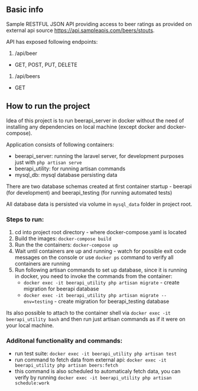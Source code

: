 ## Basic info

Sample RESTFUL JSON API providing access to beer ratings as provided on external api source https://api.sampleapis.com/beers/stouts.

API has exposed following endpoints:
1. /api/beer
- GET, POST, PUT, DELETE
1. /api/beers
- GET

## How to run the project

Idea of this project is to run beerapi_server in docker without the need of installing any dependencies on local machine (except docker and docker-compose).

Application consists of following containers:
- beerapi_server: running the laravel server, for development purposes just with `php artisan serve`
- beerapi_utility: for running artisan commands
- mysql_db: mysql database persisting data

There are two database schemas created at first container startup - beerapi (for development) and beerapi_testing (for running automated tests)

All database data is persisted via volume in `mysql_data` folder in project root.

### Steps to run:
1. cd into project root directory - where docker-compose.yaml is located
1. Build the images: `docker-compose build`
1. Run the the containers: `docker-compose up`
1. Wait until containers are up and running - watch for possible exit code messages on the console or use `docker ps` command to verify all containers are running
1. Run following artisan commands to set up database, since it is running in docker, you need to invoke the commands from the container:
    - `docker exec -it beerapi_utility php artisan migrate` - create migration for beerapi database
    - `docker exec -it beerapi_utility php artisan migrate --env=testing` - create migration for beerapi_testing database

Its also possible to attach to the container shell via `docker exec -it beerapi_utility bash` and then run just artisan commands as if it were on your local machine.

### Additonal functionality and commands:
- run test suite: `docker exec -it beerapi_utility php artisan test`
- run command to fetch data from external api: `docker exec -it beerapi_utility php artisan beers:fetch`
- this command is also scheduled to automaticaly fetch data, you can verify by running `docker exec -it beerapi_utility php artisan schedule:work`